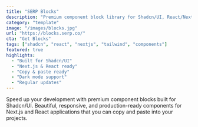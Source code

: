 ```yaml
---
title: "SERP Blocks"
description: "Premium component block library for Shadcn/UI, React/Next.js & Tailwind CSS"
category: "template"
image: "/images/blocks.jpg"
url: "https://blocks.serp.co/"
cta: "Get Blocks"
tags: ["shadcn", "react", "nextjs", "tailwind", "components"]
featured: true
highlights:
  - "Built for Shadcn/UI"
  - "Next.js & React ready"
  - "Copy & paste ready"
  - "Dark mode support"
  - "Regular updates"
---
```


Speed up your development with premium component blocks built for Shadcn/UI. Beautiful, responsive, and production-ready components for Next.js and React applications that you can copy and paste into your projects.